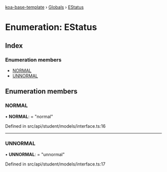 [koa-base-template](../README.md) › [Globals](../globals.md) › [EStatus](estatus.md)

# Enumeration: EStatus

## Index

### Enumeration members

* [NORMAL](estatus.md#normal)
* [UNNORMAL](estatus.md#unnormal)

## Enumeration members

###  NORMAL

• **NORMAL**: = "normal"

Defined in src/api/student/models/interface.ts:16

___

###  UNNORMAL

• **UNNORMAL**: = "unnormal"

Defined in src/api/student/models/interface.ts:17
